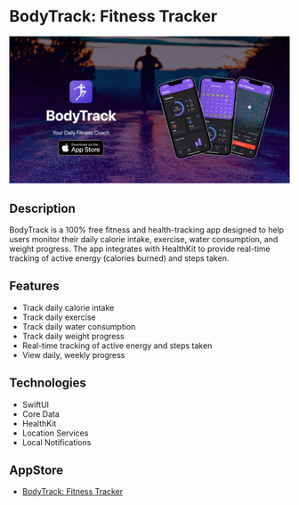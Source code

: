 # BodyTrack: Fitness Tracker

<!-- add the assets/img/og-image.jpg -->
![BodyTrack: Fitness Tracker](./assets/img/og-image.jpg)

## Description
BodyTrack is a 100% free fitness and health-tracking app designed to help users monitor their daily calorie intake, exercise, water consumption, and weight progress. The app integrates with HealthKit to provide real-time tracking of active energy (calories burned) and steps taken.

## Features
- Track daily calorie intake
- Track daily exercise
- Track daily water consumption
- Track daily weight progress
- Real-time tracking of active energy and steps taken
- View daily, weekly progress

## Technologies
- SwiftUI
- Core Data
- HealthKit
- Location Services
- Local Notifications

## AppStore
- [BodyTrack: Fitness Tracker](https://apps.apple.com/app/bodytrack-calories-tracker/id6742031983)
